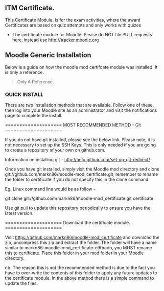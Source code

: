 ## ITM Certificate.

This Certificate Module. Is for the exam activities, where the award Certificates are based on quiz attempts and only works with quizes 
- The certificate module for Moodle. Please do NOT file PULL requests here, instead use http://tracker.moodle.org


## Moodle Generic Installation
Below is a guide on how the moodle mod certifcate module was installed. It is only a reference.

>Only A Reference.

### QUICK INSTALL

There are two installation methods that are available. Follow one of these, then log into your Moodle site as an administrator and visit the notifications page to complete the install.

==================== MOST RECOMMENDED METHOD - Git ====================

If you do not have git installed, please see the below link. Please note, it is not necessary to set up the SSH Keys. This is only needed if you are going to create a repository of your own on github.com.

Information on installing git - http://help.github.com/set-up-git-redirect/

Once you have git installed, simply visit the Moodle mod directory and clone git://github.com/markn86/moodle-mod_certificate.git, remember to rename the folder to certificate if you do not specify this in the clone command

Eg. Linux command line would be as follow -

git clone git://github.com/markn86/moodle-mod_certificate.git certificate

Use git pull to update this repository periodically to ensure you have the latest version.

==================== Download the certificate module. ====================

Visit https://github.com/markn86/moodle-mod_certificate and download the zip, uncompress this zip and extract the folder. The folder will have a name similar to markn86-moodle-mod_certificate-c9fbadb, you MUST rename this to certificate. Place this folder in your mod folder in your Moodle directory.

nb. The reason this is not the recommended method is due to the fact you have to over-write the contents of this folder to apply any future updates to the certificate module. In the above method there is a simple command to update the files.
